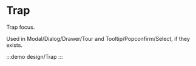 # Trap

Trap focus.

Used in Modal/Dialog/Drawer/Tour and Tooltip/Popconfirm/Select, if they exists.

:::demo design/Trap
:::
